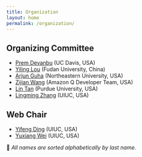 ```yaml
---
title: Organization
layout: home
permalink: /organization/
---
```


## Organizing Committee

* [Prem Devanbu](https://web.cs.ucdavis.edu/~devanbu/) (UC Davis, USA)
* [Yiling Lou](https://yilinglou.github.io/) (Fudan University, China)
* [Arjun Guha](https://www.khoury.northeastern.edu/home/arjunguha/main/home/) (Northeastern University, USA)
* [Zijian Wang](https://zijianwang.me) (Amazon Q Developer Team, USA)
* [Lin Tan](https://www.cs.purdue.edu/homes/lintan/) (Purdue University, USA)
* [Lingming Zhang](http://lingming.cs.illinois.edu/) (UIUC, USA)

<!-- ## Publicity Chair
* [Jiawei Liu](https://jiawei-site.github.io/) (UIUC, USA)
* [Junwei Liu](https://to-d.github.io) (Fudan University, China) -->

## Web Chair

* [Yifeng Ding](https://natedingyifeng.github.io/) (UIUC, USA)
* [Yuxiang Wei](https://yuxiang.cs.illinois.edu/) (UIUC, USA)

<p class="note">📝 <em>All names are sorted alphabetically by last name.</em></p>
